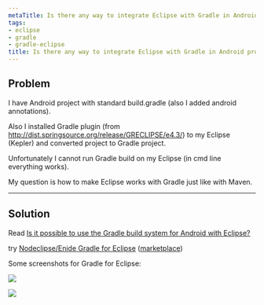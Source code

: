 ```yaml
---
metaTitle: Is there any way to integrate Eclipse with Gradle in Android project
tags:
- eclipse
- gradle
- gradle-eclipse
title: Is there any way to integrate Eclipse with Gradle in Android project
---
```


## Problem

I have Android project with standard build.gradle (also I added android annotations). 


Also I installed Gradle plugin (from <http://dist.springsource.org/release/GRECLIPSE/e4.3/>) to my Eclipse (Kepler) and converted project to Gradle project. 


Unfortunately I cannot run Gradle build on my Eclipse (in cmd line everything works).


My question is how to make Eclipse works with Gradle just like with Maven.



---

## Solution

Read [Is it possible to use the Gradle build system for Android with Eclipse?](https://stackoverflow.com/questions/17107014/is-it-possible-to-use-the-gradle-build-system-for-android-with-eclipse)


try [Nodeclipse/Enide Gradle for Eclipse](https://github.com/Nodeclipse/nodeclipse-1/tree/master/org.nodeclipse.enide.gradle)
([marketplace](http://marketplace.eclipse.org/content/gradle)) 


Some screenshots for Gradle for Eclipse:


![](https://marketplace.eclipse.org/sites/default/files/styles/ds_solution_screenshot/public/EditBox-plugin-gradle-example.PNG?itok=Fe_8TGFM)


![](https://github.com/Nodeclipse/nodeclipse-1/blob/master/org.nodeclipse.enide.gradle/docs/Preferences.png?raw=true)

